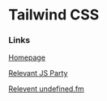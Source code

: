 # Tailwind CSS


### Links

[Homepage](https://tailwindcss.com)

[Relevant JS Party](https://changelog.com/jsparty/155)

[Relevent undefined.fm](https://undefined.fm/radio/atomic-css-with-adam-wathan-creator-of-tailwind-css)
